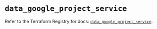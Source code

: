 # `data_google_project_service`

Refer to the Terraform Registry for docs: [`data_google_project_service`](https://registry.terraform.io/providers/hashicorp/google/5.37.0/docs/data-sources/project_service).
